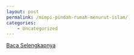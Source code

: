 ```yaml
---
layout: post
permalink: /mimpi-pindah-rumah-menurut-islam/
categories:
    - Uncategorized
---
```


[Baca Selengkapnya](/08)